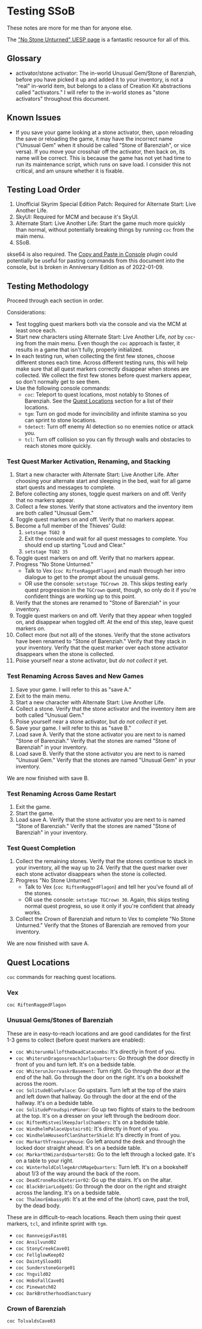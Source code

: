 # Testing SSoB

These notes are more for me than for anyone else.

The ["No Stone Unturned" UESP page][1] is a fantastic resource for all of this.

[1]: https://en.uesp.net/wiki/Skyrim:No_Stone_Unturned

## Glossary

* activator/stone activator: The in-world Unusual Gem/Stone of Barenziah, before
  you have picked it up and added it to your inventory, is not a "real" in-world
  item, but belongs to a class of Creation Kit abstractions called "activators."
  I will refer to the in-world stones as "stone activators" throughout this
  document.

## Known Issues

* If you save your game looking at a stone activator, then, upon reloading the
  save or reloading the game, it may have the incorrect name ("Unusual Gem" when
  it should be called "Stone of Barenziah", or vice versa). If you move your
  crosshair off the activator, then back on, its name will be correct. This is
  because the game has not yet had time to run its maintenance script, which
  runs on save load. I consider this not critical, and am unsure whether it is
  fixable.

## Testing Load Order

1. Unofficial Skyrim Special Edition Patch: Required for Alternate Start: Live
   Another Life.
2. SkyUI: Required for MCM and because it's SkyUI.
3. Alternate Start: Live Another Life: Start the game much more quickly than
   normal, without potentially breaking things by running `coc` from the main
   menu.
4. SSoB.

skse64 is also required. The [Copy and Paste in Console](https://www.nexusmods.com/skyrimspecialedition/mods/30928)
plugin could potentially be useful for pasting commands from this document into
the console, but is broken in Anniversary Edition as of 2022-01-09.

## Testing Methodology

Proceed through each section in order.

Considerations:

* Test toggling quest markers both via the console and via the MCM at least
  once each.
* Start new characters using Alternate Start: Live Another Life, *not* by
  `coc`-ing from the main menu. Even though the `coc` approach is faster, it
  results in a game that isn't fully, properly initialized.
* In each testing run, when collecting the first few stones, choose different
  stones each time. Across different testing runs, this will help make sure that
  all quest markers correctly disappear when stones are collected. We collect
  the first few stones before quest markers appear, so don't normally get to see
  them.
* Use the following console commands:
    * `coc`: Teleport to quest locations, most notably to Stones of Barenziah.
      See the [Quest Locations](#quest-locations) section for a list of their
      locations.
    * `tgm`: Turn on god mode for invincibility and infinite stamina so you can
      sprint to stone locations.
    * `tdetect`: Turn off enemy AI detection so no enemies notice or attack you.
    * `tcl`: Turn off collision so you can fly through walls and obstacles to
      reach stones more quickly.

### Test Quest Marker Activation, Renaming, and Stacking

1. Start a new character with Alternate Start: Live Another Life. After choosing
   your alternate start and sleeping in the bed, wait for all game start quests
   and messages to complete.
2. Before collecting any stones, toggle quest markers on and off. Verify that no
   markers appear.
3. Collect a few stones. Verify that stone activators and the inventory item are
   both called "Unusual Gem."
4. Toggle quest markers on and off. Verify that no markers appear.
5. Become a full member of the Thieves' Guild:
    1. `setstage TG02 0`
    2. Exit the console and wait for all quest messages to complete. You should
       end up starting "Loud and Clear."
    3. `setstage TG02 35`
6. Toggle quest markers on and off. Verify that no markers appear.
7. Progress "No Stone Unturned."
    * Talk to Vex (`coc RiftenRaggedFlagon`) and mash through her intro dialogue
      to get to the prompt about the unusual gems.
    * OR use the console: `setstage TGCrown 20`. This skips testing early quest
      progression in the `TGCrown` quest, though, so only do it if you're
      confident things are working up to this point.
8. Verify that the stones are renamed to "Stone of Barenziah" in your inventory.
9. Toggle quest markers on and off. Verify that they appear when toggled on, and
   disappear when toggled off. At the end of this step, leave quest markers
   *on*.
10. Collect more (but not all) of the stones. Verify that the stone activators
    have been renamed to "Stone of Barenziah." Verify that they stack in your
    inventory. Verify that the quest marker over each stone activator disappears
    when the stone is collected.
11. Poise yourself near a stone activator, but _do not collect it_ yet.

### Test Renaming Across Saves and New Games

1. Save your game. I will refer to this as "save A."
2. Exit to the main menu.
3. Start a new character with Alternate Start: Live Another Life.
4. Collect a stone. Verify that the stone activator and the inventory item are
   both called "Unusual Gem."
5. Poise yourself near a stone activator, but _do not collect it_ yet.
6. Save your game. I will refer to this as "save B."
7. Load save A. Verify that the stone activator you are next to is named "Stone
   of Barenziah." Verify that the stones are named "Stone of Barenziah" in your
   inventory.
8. Load save B. Verify that the stone activator you are next to is named
   "Unusual Gem." Verify that the stones are named "Unusual Gem" in your
   inventory.

We are now finished with save B.

### Test Renaming Across Game Restart

1. Exit the game.
2. Start the game.
3. Load save A. Verify that the stone activator you are next to is named "Stone
   of Barenziah." Verify that the stones are named "Stone of Barenziah" in your
   inventory.

### Test Quest Completion

1. Collect the remaining stones. Verify that the stones continue to stack in
   your inventory, all the way up to 24. Verify that the quest marker over each
   stone activator disappears when the stone is collected.
2. Progress "No Stone Unturned."
    * Talk to Vex (`coc RiftenRaggedFlagon`) and tell her you've found all of
      the stones.
    * OR use the console: `setstage TGCrown 30`. Again, this skips testing
      normal quest progress, so use it only if you're confident that already
      works.
3. Collect the Crown of Barenziah and return to Vex to complete "No Stone
   Unturned." Verify that the Stones of Barenziah are removed from your
   inventory.

We are now finished with save A.

## Quest Locations

`coc` commands for reaching quest locations.

### Vex

`coc RiftenRaggedFlagon`

### Unusual Gems/Stones of Barenziah

These are in easy-to-reach locations and are good candidates for the first 1-3
gems to collect (before quest markers are enabled):

* `coc WhiterunHalloftheDeadCatacombs`: It's directly in front of you.
* `coc WhiterunDragonsreachJarlsQuarters`: Go through the door directly in
  front of you and turn left. It's on a bedside table.
* `coc WhiterunJorrvaskrBasement`: Turn right. Go through the door at the end
  of the hall. Go through the door on the right. It's on a bookshelf across the
  room.
* `coc SolitudeBluePalace`: Go upstairs. Turn left at the top of the stairs and
  left down that hallway. Go through the door at the end of the hallway. It's
  on a bedside table.
* `coc SolitudeProudspireManor`: Go up two flights of stairs to the bedroom at
  the top. It's on a dresser on your left through the bedroom door.
* `coc RiftenMistveilKeepJarlsChambers`: It's on a bedside table.
* `coc WindhelmPalaceUpstairs01`: It's directly in front of you.
* `coc WindhelmHouseofClanShatterShield`: It's directly in front of you.
* `coc MarkarthTreasuryHouse`: Go left around the desk and through the locked
  door straight ahead. It's on a bedside table.
* `coc MarkarthWizardsQuarters01`: Go to the left through a locked gate. It's
  on a table to your right.
* `coc WinterholdCollegeArchMageQuarters`: Turn left. It's on a bookshelf 
  about 1/3 of the way around the back of the room.
* `coc DeadCroneRockExterior02`: Go up the stairs. It's on the altar.
* `coc BlackBriarLodge01`: Go through the door on the right and straight
  across the landing. It's on a bedside table.
* `coc ThalmorEmbassy05`: It's at the end of the (short) cave, past the troll,
  by the dead body.

These are in difficult-to-reach locations. Reach them using their quest markers,
`tcl`, and infinite sprint with `tgm`.

* `coc RannveigsFast01`
* `coc Ansilvund02`
* `coc StonyCreekCave01`
* `coc FellglowKeep02`
* `coc DaintySload01`
* `coc SunderstoneGorge01`
* `coc Yngvild02`
* `coc HobsFallCave01`
* `coc Pinewatch02`
* `coc DarkBrotherhoodSanctuary`

### Crown of Barenziah

`coc TolvaldsCave03`
